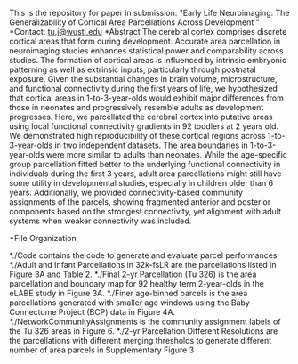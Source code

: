 This is the repository for paper in submission: "Early Life Neuroimaging: The Generalizability of Cortical Area Parcellations Across Development <insert name here>"
*Contact: tu.j@wustl.edu
*Abstract
The cerebral cortex comprises discrete cortical areas that form during development. Accurate area parcellation in neuroimaging studies enhances statistical power and comparability across studies. The formation of cortical areas is influenced by intrinsic embryonic patterning as well as extrinsic inputs, particularly through postnatal exposure. Given the substantial changes in brain volume, microstructure, and functional connectivity during the first years of life, we hypothesized that cortical areas in 1-to-3-year-olds would exhibit major differences from those in neonates and progressively resemble adults as development progresses.
Here, we parcellated the cerebral cortex into putative areas using local functional connectivity gradients in 92 toddlers at 2 years old. We demonstrated high reproducibility of these cortical regions across 1-to-3-year-olds in two independent datasets. The area boundaries in 1-to-3-year-olds were more similar to adults than neonates. While the age-specific group parcellation fitted better to the underlying functional connectivity in individuals during the first 3 years, adult area parcellations might still have some utility in developmental studies, especially in children older than 6 years. Additionally, we provided connectivity-based community assignments of the parcels, showing fragmented anterior and posterior components based on the strongest connectivity, yet alignment with adult systems when weaker connectivity was included. 

*File Organization

*./Code contains the code to generate and evaluate parcel performances
*./Adult and Infant Parcellations in 32k-fsLR are the parcellations listed in Figure 3A and Table 2.
*./Final 2-yr Parcellation (Tu 326) is the area parcellation and boundary map for 92 healthy term 2-year-olds in the eLABE study in Figure 3A.
*./Finer age-binned parcels is the area parcellations generated with smaller age windows using the Baby Connectome Project (BCP) data in Figure 4A.
*./NetworkCommunityAssignments is the community assignment labels of the Tu 326 areas in Figure 6.
*./2-yr Parcellation Different Resolutions are the parcellations with different merging thresholds to generate different number of area parcels in Supplementary Figure 3
